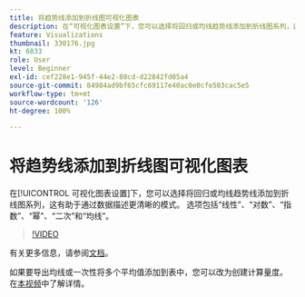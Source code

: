 ```yaml
---
title: 将趋势线添加到折线图可视化图表
description: 在“可视化图表设置”下，您可以选择将回归或均线趋势线添加到折线图系列，这有助于通过数据描述更清晰的模式。 选项包括“线性”、“对数”、“指数”、“幂”、“二次”和“均线”。
feature: Visualizations
thumbnail: 330176.jpg
kt: 6833
role: User
level: Beginner
exl-id: cef228e1-945f-44e2-80cd-d22842fd05a4
source-git-commit: 84984ad9bf65cfc69117e40ac0e0cfe503cac5e5
workflow-type: tm+mt
source-wordcount: '126'
ht-degree: 100%

---
```


# 将趋势线添加到折线图可视化图表

在[!UICONTROL 可视化图表设置]下，您可以选择将回归或均线趋势线添加到折线图系列，这有助于通过数据描述更清晰的模式。 选项包括“线性”、“对数”、“指数”、“幂”、“二次”和“均线”。

>[!VIDEO](https://video.tv.adobe.com/v/330176/?quality=12&learn=on)

有关更多信息，请参阅[文档](https://experienceleague.adobe.com/docs/analytics/analyze/analysis-workspace/visualizations/line.html?lang=zh-Hans#analysis-workspace)。

如果要导出均线或一次性将多个平均值添加到表中，您可以改为创建计算量度。 在[本视频](https://experienceleague.adobe.com/docs/analytics-learn/tutorials/analysis-workspace/visualizations/using-the-cumulative-average-function-to-apply-metric-smoothing.html?lang=zh-Hans#analysis-workspace)中了解详情。
